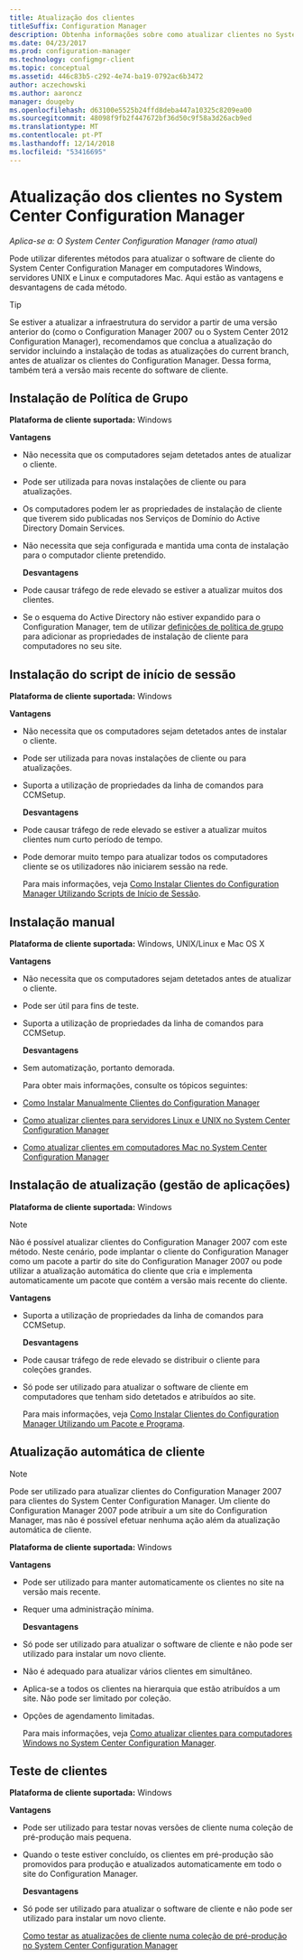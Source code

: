 ```yaml
---
title: Atualização dos clientes
titleSuffix: Configuration Manager
description: Obtenha informações sobre como atualizar clientes no System Center Configuration Manager.
ms.date: 04/23/2017
ms.prod: configuration-manager
ms.technology: configmgr-client
ms.topic: conceptual
ms.assetid: 446c83b5-c292-4e74-ba19-0792ac6b3472
author: aczechowski
ms.author: aaroncz
manager: dougeby
ms.openlocfilehash: d63100e5525b24ffd8deba447a10325c8209ea00
ms.sourcegitcommit: 48098f9fb2f447672bf36d50c9f58a3d26acb9ed
ms.translationtype: MT
ms.contentlocale: pt-PT
ms.lasthandoff: 12/14/2018
ms.locfileid: "53416695"
---
```

# <a name="upgrade-clients-in-system-center-configuration-manager"></a>Atualização dos clientes no System Center Configuration Manager

*Aplica-se a: O System Center Configuration Manager (ramo atual)*

Pode utilizar diferentes métodos para atualizar o software de cliente do System Center Configuration Manager em computadores Windows, servidores UNIX e Linux e computadores Mac. Aqui estão as vantagens e desvantagens de cada método.  

> [!TIP]  
>  Se estiver a atualizar a infraestrutura do servidor a partir de uma versão anterior do \(como o Configuration Manager 2007 ou o System Center 2012 Configuration Manager\), recomendamos que conclua a atualização do servidor incluindo a instalação de todas as atualizações do current branch, antes de atualizar os clientes do Configuration Manager. Dessa forma, também terá a versão mais recente do software de cliente.  

## <a name="group-policy-installation"></a>Instalação de Política de Grupo  
 **Plataforma de cliente suportada:** Windows  

 **Vantagens**  

- Não necessita que os computadores sejam detetados antes de atualizar o cliente.  

- Pode ser utilizada para novas instalações de cliente ou para atualizações.  

- Os computadores podem ler as propriedades de instalação de cliente que tiverem sido publicadas nos Serviços de Domínio do Active Directory Domain Services.  

- Não necessita que seja configurada e mantida uma conta de instalação para o computador cliente pretendido.  

  **Desvantagens**  

- Pode causar tráfego de rede elevado se estiver a atualizar muitos dos clientes.  

- Se o esquema do Active Directory não estiver expandido para o Configuration Manager, tem de utilizar [definições de política de grupo](../../../../core/clients/deploy/deploy-clients-to-windows-computers.md#BKMK_ClientGP) para adicionar as propriedades de instalação de cliente para computadores no seu site.  


## <a name="logon-script-installation"></a>Instalação do script de início de sessão  
 **Plataforma de cliente suportada:** Windows  

 **Vantagens**  

- Não necessita que os computadores sejam detetados antes de instalar o cliente.  

- Pode ser utilizada para novas instalações de cliente ou para atualizações.  

- Suporta a utilização de propriedades da linha de comandos para CCMSetup.  

  **Desvantagens**  

- Pode causar tráfego de rede elevado se estiver a atualizar muitos clientes num curto período de tempo.  

- Pode demorar muito tempo para atualizar todos os computadores cliente se os utilizadores não iniciarem sessão na rede.  

  Para mais informações, veja [Como Instalar Clientes do Configuration Manager Utilizando Scripts de Início de Sessão](../../../../core/clients/deploy/deploy-clients-to-windows-computers.md#BKMK_ClientLogonScript).  

## <a name="manual-installation"></a>Instalação manual  
 **Plataforma de cliente suportada:** Windows, UNIX/Linux e Mac OS X  

 **Vantagens**  

- Não necessita que os computadores sejam detetados antes de atualizar o cliente.  

- Pode ser útil para fins de teste.  

- Suporta a utilização de propriedades da linha de comandos para CCMSetup.  

  **Desvantagens**  

- Sem automatização, portanto demorada.  

  Para obter mais informações, consulte os tópicos seguintes:  

- [Como Instalar Manualmente Clientes do Configuration Manager](../../../../core/clients/deploy/deploy-clients-to-windows-computers.md#BKMK_Manual)  

- [Como atualizar clientes para servidores Linux e UNIX no System Center Configuration Manager](../../../../core/clients/manage/upgrade/upgrade-clients-for-linux-and-unix-servers.md)  

- [Como atualizar clientes em computadores Mac no System Center Configuration Manager](../../../../core/clients/manage/upgrade/upgrade-clients-on-mac-computers.md)  

## <a name="upgrade-installation-application-management"></a>Instalação de atualização (gestão de aplicações)  
 **Plataforma de cliente suportada:** Windows  

> [!NOTE]  
>  Não é possível atualizar clientes do Configuration Manager 2007 com este método. Neste cenário, pode implantar o cliente do Configuration Manager como um pacote a partir do site do Configuration Manager 2007 ou pode utilizar a atualização automática do cliente que cria e implementa automaticamente um pacote que contém a versão mais recente do cliente.  

 **Vantagens**  

- Suporta a utilização de propriedades da linha de comandos para CCMSetup.  

  **Desvantagens**  

- Pode causar tráfego de rede elevado se distribuir o cliente para coleções grandes.  

- Só pode ser utilizado para atualizar o software de cliente em computadores que tenham sido detetados e atribuídos ao site.  

  Para mais informações, veja [Como Instalar Clientes do Configuration Manager Utilizando um Pacote e Programa](../../../../core/clients/deploy/deploy-clients-to-windows-computers.md#BKMK_ClientApp).  

## <a name="automatic-client-upgrade"></a>Atualização automática de cliente  

> [!NOTE]  
>  Pode ser utilizado para atualizar clientes do Configuration Manager 2007 para clientes do System Center Configuration Manager. Um cliente do Configuration Manager 2007 pode atribuir a um site do Configuration Manager, mas não é possível efetuar nenhuma ação além da atualização automática de cliente.  

 **Plataforma de cliente suportada:** Windows  

 **Vantagens**  

- Pode ser utilizado para manter automaticamente os clientes no site na versão mais recente.  

- Requer uma administração mínima.  

  **Desvantagens**  

- Só pode ser utilizado para atualizar o software de cliente e não pode ser utilizado para instalar um novo cliente.  

- Não é adequado para atualizar vários clientes em simultâneo.  

- Aplica-se a todos os clientes na hierarquia que estão atribuídos a um site. Não pode ser limitado por coleção.  

- Opções de agendamento limitadas.  

  Para mais informações, veja [Como atualizar clientes para computadores Windows no System Center Configuration Manager](../../../../core/clients/manage/upgrade/upgrade-clients-for-windows-computers.md).  

## <a name="client-testing"></a>Teste de clientes  
 **Plataforma de cliente suportada:** Windows  

 **Vantagens**  

- Pode ser utilizado para testar novas versões de cliente numa coleção de pré-produção mais pequena.  

- Quando o teste estiver concluído, os clientes em pré-produção são promovidos para produção e atualizados automaticamente em todo o site do Configuration Manager.  

  **Desvantagens**  

- Só pode ser utilizado para atualizar o software de cliente e não pode ser utilizado para instalar um novo cliente.  

  [Como testar as atualizações de cliente numa coleção de pré-produção no System Center Configuration Manager](../../../../core/clients/manage/upgrade/test-client-upgrades.md)  
